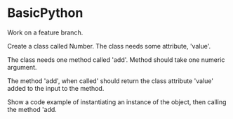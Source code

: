 # BasicPython

Work on a feature branch.

Create a class called Number.
The class needs some attribute, 'value'.

The class needs one method called 'add'. Method should take one numeric argument.

The method 'add', when called' should return the class attribute 'value' added to the input to the method.

Show a code example of instantiating an instance of the object, then calling the method 'add.
